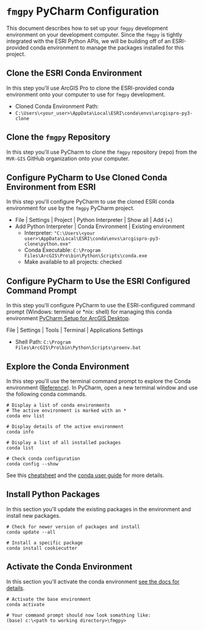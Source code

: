 # `fmgpy` PyCharm Configuration
This document describes how to set up your `fmgpy` development environment on 
your development computer. Since the `fmgpy` is tightly integrated with the 
ESRI Python APIs, we will be building off of an ESRI-provided conda environment 
to manage the packages installed for this project. 

## Clone the ESRI Conda Environment
In this step you'll use ArcGIS Pro to clone the ESRI-provided conda 
environment onto your computer to use for `fmgpy` development. 

* Cloned Conda Environment Path: 
* `C:\Users\<your_user>\AppData\Local\ESRI\conda\envs\arcgispro-py3-clone`

## Clone the `fmgpy` Repository
In this step you'll use PyCharm to clone the `fmgpy` repository (repo) from the 
`MVR-GIS` GitHub organization onto your computer. 

## Configure PyCharm to Use Cloned Conda Environment from ESRI
In this step you'll configure PyCharm to use the cloned ESRI conda environment 
for use by the `fmgpy` PyCharm project.  

* File | Settings | Project | Python Interpreter | Show all | Add (+) 
* Add Python Interpreter | Conda Environment | Existing environment 
  * Interpreter: `"C:\Users\<your user>\AppData\Local\ESRI\conda\envs\arcgispro-py3-clone\python.exe"`
  * Conda Executable: `C:\Program Files\ArcGIS\Pro\bin\Python\Scripts\conda.exe`
  * Make available to all projects: checked

## Configure PyCharm to Use the ESRI Configured Command Prompt
In this step you'll configure PyCharm to use the ESRI-configured command prompt
(Windows: terminal or *nix: shell) for managing this conda environment 
[PyCharm Setup for ArcGIS Desktop](https://community.esri.com/t5/python-documents/pycharm-setup-for-arcgis-desktop/ta-p/1125129). 

File | Settings | Tools | Terminal | Applications Settings
* Shell Path: `C:\Program Files\ArcGIS\Pro\bin\Python\Scripts\proenv.bat`

## Explore the Conda Environment
In this step you'll use the terminal command prompt to explore the Conda 
environment ([Reference](https://towardsdatascience.com/manage-your-python-virtual-environment-with-conda-a0d2934d5195)). 
In PyCharm, open a new terminal window and use the following conda commands. 

```shell
# Display a list of conda environments
# The active environment is marked with an *
conda env list

# Display details of the active environment
conda info

# Display a list of all installed packages
conda list

# Check conda configuration
conda config --show
```
See this [cheatsheet](https://docs.conda.io/projects/conda/en/latest/_downloads/843d9e0198f2a193a3484886fa28163c/conda-cheatsheet.pdf) 
and the [conda user guide](https://docs.conda.io/projects/conda/en/latest/user-guide/index.html) 
for more details.

## Install Python Packages
In this section you'll update the existing packages in the environment and 
install new packages. 

```shell
# Check for newer version of packages and install
conda update --all

# Install a specific package
conda install cookiecutter
```

## Activate the Conda Environment
In this section you'll activate the conda environment 
[see the docs for details](https://docs.conda.io/projects/conda/en/latest/user-guide/tasks/manage-environments.html#activating-an-environment). 

```shell
# Activate the base environment
conda activate

# Your command prompt should now look somathing like:
(base) c:\<path to working directory>\fmgpy>
```


